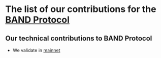 # The list of our contributions for the [BAND Protocol](https://www.kava.io/)

## Our technical contributions to BAND Protocol

- We validate in [mainnet](https://www.mintscan.io/band/validators/bandvaloper1yhj9uqacyjrqyt58d548ywayhw52ff524tw3gh)
